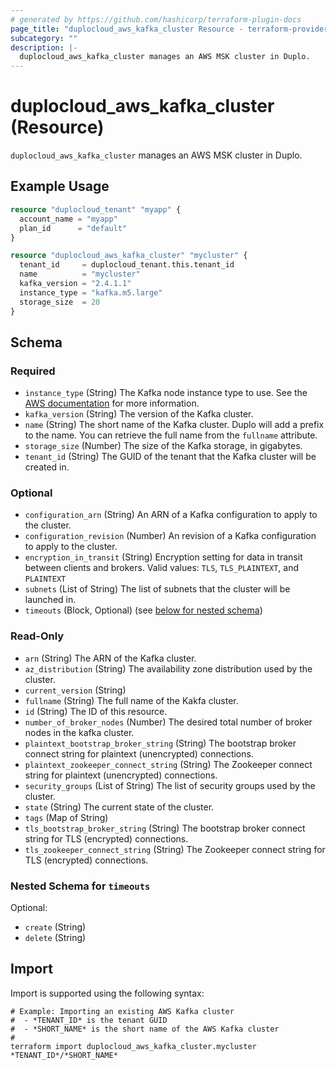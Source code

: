 ```yaml
---
# generated by https://github.com/hashicorp/terraform-plugin-docs
page_title: "duplocloud_aws_kafka_cluster Resource - terraform-provider-duplocloud"
subcategory: ""
description: |-
  duplocloud_aws_kafka_cluster manages an AWS MSK cluster in Duplo.
---
```


# duplocloud_aws_kafka_cluster (Resource)

`duplocloud_aws_kafka_cluster` manages an AWS MSK cluster in Duplo.

## Example Usage

```terraform
resource "duplocloud_tenant" "myapp" {
  account_name = "myapp"
  plan_id      = "default"
}

resource "duplocloud_aws_kafka_cluster" "mycluster" {
  tenant_id     = duplocloud_tenant.this.tenant_id
  name          = "mycluster"
  kafka_version = "2.4.1.1"
  instance_type = "kafka.m5.large"
  storage_size  = 20
}
```

<!-- schema generated by tfplugindocs -->
## Schema

### Required

- `instance_type` (String) The Kafka node instance type to use.
See the [AWS documentation](https://docs.aws.amazon.com/msk/latest/developerguide/msk-create-cluster.html) for more information.
- `kafka_version` (String) The version of the Kafka cluster.
- `name` (String) The short name of the Kafka cluster.  Duplo will add a prefix to the name.  You can retrieve the full name from the `fullname` attribute.
- `storage_size` (Number) The size of the Kafka storage, in gigabytes.
- `tenant_id` (String) The GUID of the tenant that the Kafka cluster will be created in.

### Optional

- `configuration_arn` (String) An ARN of a Kafka configuration to apply to the cluster.
- `configuration_revision` (Number) An revision of a Kafka configuration to apply to the cluster.
- `encryption_in_transit` (String) Encryption setting for data in transit between clients and brokers. Valid values: `TLS`, `TLS_PLAINTEXT`, and `PLAINTEXT`
- `subnets` (List of String) The list of subnets that the cluster will be launched in.
- `timeouts` (Block, Optional) (see [below for nested schema](#nestedblock--timeouts))

### Read-Only

- `arn` (String) The ARN of the Kafka cluster.
- `az_distribution` (String) The availability zone distribution used by the cluster.
- `current_version` (String)
- `fullname` (String) The full name of the Kakfa cluster.
- `id` (String) The ID of this resource.
- `number_of_broker_nodes` (Number) The desired total number of broker nodes in the kafka cluster.
- `plaintext_bootstrap_broker_string` (String) The bootstrap broker connect string for plaintext (unencrypted) connections.
- `plaintext_zookeeper_connect_string` (String) The Zookeeper connect string for plaintext (unencrypted) connections.
- `security_groups` (List of String) The list of security groups used by the cluster.
- `state` (String) The current state of the cluster.
- `tags` (Map of String)
- `tls_bootstrap_broker_string` (String) The bootstrap broker connect string for TLS (encrypted) connections.
- `tls_zookeeper_connect_string` (String) The Zookeeper connect string for TLS (encrypted) connections.

<a id="nestedblock--timeouts"></a>
### Nested Schema for `timeouts`

Optional:

- `create` (String)
- `delete` (String)

## Import

Import is supported using the following syntax:

```shell
# Example: Importing an existing AWS Kafka cluster
#  - *TENANT_ID* is the tenant GUID
#  - *SHORT_NAME* is the short name of the AWS Kafka cluster
#
terraform import duplocloud_aws_kafka_cluster.mycluster *TENANT_ID*/*SHORT_NAME*
```
